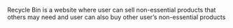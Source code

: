 Recycle Bin is a website where user can sell non-essential products that others may need and user can also buy other user’s non-essential products 
